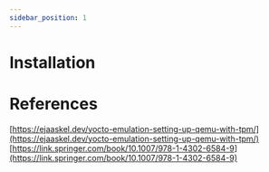 ```yaml
---
sidebar_position: 1
---
```




# Installation

# References
[https://ejaaskel.dev/yocto-emulation-setting-up-qemu-with-tpm/](https://ejaaskel.dev/yocto-emulation-setting-up-qemu-with-tpm/)
[https://link.springer.com/book/10.1007/978-1-4302-6584-9](https://link.springer.com/book/10.1007/978-1-4302-6584-9)